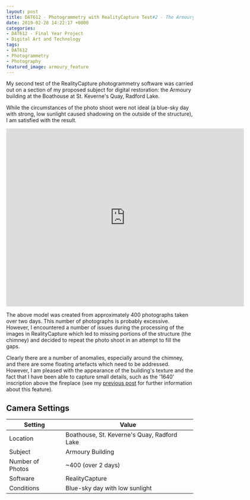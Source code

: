 ```yaml
---
layout: post
title: DAT612 - Photogrammetry with RealityCapture Test#2 - The Armoury
date: 2019-02-28 14:22:17 +0000
categories:
- DAT612 - Final Year Project
- Digital Art and Technology
tags:
- DAT612
- Photogrammetry
- Photography
featured_image: armoury_feature
---
```

My second test of the RealityCapture photogrammetry software was carried out on a section of my proposed subject for digital restoration: the Armoury building at the Boathouse at St. Keverne's Quay, Radford Lake.

While the circumstances of the photo shoot were not ideal (a blue-sky day with strong, low sunlight caused shadowing on the outside of the structure), I am satisfied with the result.

<div class="embed-container">
<iframe src="https://sketchfab.com/models/d1e4b837cf4843749a1be8f05ea35226/embed" width="640" height="480" frameborder="0"></iframe>
</div>

The above model was created from approximately 400 photographs taken over two days. This number of photographs is probably excessive. However, I encountered a number of issues during the processing of the images in RealityCapture which led to missing portions of the structure (the chimney) and decided to repeat the photo shoot in an attempt to fill the gaps.

Clearly there are a number of anomalies, especially around the chimney, and there are some floating artefacts which need to be addressed. However, I am pleased with the appearance of the building's texture and the fact that I have been able to capture small details, such as the '1640' inscription above the fireplace (see my <a href="{{ site.baseurl }}/dat612-visit-to-the-boathouse-radford-lake-devon-rural-archive/">previous post</a> for further information about this feature).

## Camera Settings

| Setting | Value |
|---------|-------|
| Location | Boathouse, St. Keverne's Quay, Radford Lake |
| Subject | Armoury Building |
| Number of Photos | ~400 (over 2 days) |
| Software | RealityCapture |
| Conditions | Blue-sky day with low sunlight |